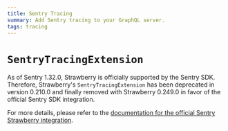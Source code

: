```yaml
---
title: Sentry Tracing
summary: Add Sentry tracing to your GraphQL server.
tags: tracing
---
```


# `SentryTracingExtension`

<Warning>

As of Sentry 1.32.0, Strawberry is officially supported by the Sentry SDK.
Therefore, Strawberry's `SentryTracingExtension` has been deprecated in version
0.210.0 and finally removed with Strawberry 0.249.0 in favor of the official
Sentry SDK integration.

For more details, please refer to the
[documentation for the official Sentry Strawberry integration](https://docs.sentry.io/platforms/python/integrations/strawberry/).

</Warning>
